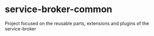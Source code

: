 # service-broker-common
Project focused on the reusable parts, extensions and plugins of the service-broker
